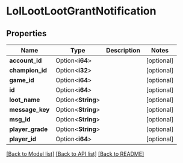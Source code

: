 # LolLootLootGrantNotification

## Properties

Name | Type | Description | Notes
------------ | ------------- | ------------- | -------------
**account_id** | Option<**i64**> |  | [optional]
**champion_id** | Option<**i32**> |  | [optional]
**game_id** | Option<**i64**> |  | [optional]
**id** | Option<**i64**> |  | [optional]
**loot_name** | Option<**String**> |  | [optional]
**message_key** | Option<**String**> |  | [optional]
**msg_id** | Option<**String**> |  | [optional]
**player_grade** | Option<**String**> |  | [optional]
**player_id** | Option<**i64**> |  | [optional]

[[Back to Model list]](../README.md#documentation-for-models) [[Back to API list]](../README.md#documentation-for-api-endpoints) [[Back to README]](../README.md)


